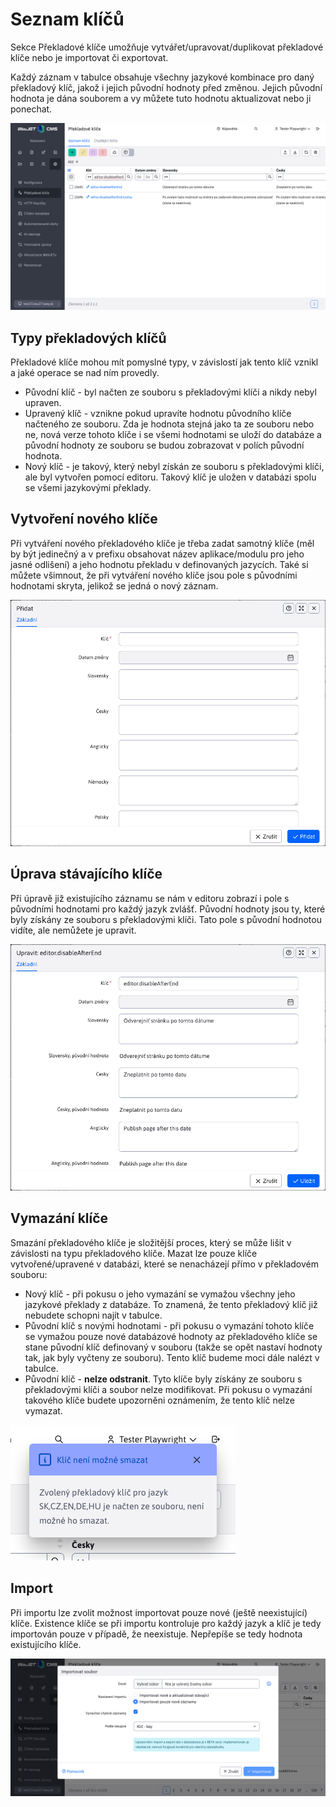# Seznam klíčů

Sekce Překladové klíče umožňuje vytvářet/upravovat/duplikovat překladové klíče nebo je importovat či exportovat.

Každý záznam v tabulce obsahuje všechny jazykové kombinace pro daný překladový klíč, jakož i jejich původní hodnoty před změnou. Jejich původní hodnota je dána souborem a vy můžete tuto hodnotu aktualizovat nebo ji ponechat.

![](dataTable.png)

## Typy překladových klíčů

Překladové klíče mohou mít pomyslné typy, v závislostí jak tento klíč vznikl a jaké operace se nad ním provedly.

- Původní klíč - byl načten ze souboru s překladovými klíči a nikdy nebyl upraven.
- Upravený klíč - vznikne pokud upravíte hodnotu původního klíče načteného ze souboru. Zda je hodnota stejná jako ta ze souboru nebo ne, nová verze tohoto klíče i se všemi hodnotami se uloží do databáze a původní hodnoty ze souboru se budou zobrazovat v polích původní hodnota.
- Nový klíč - je takový, který nebyl získán ze souboru s překladovými klíči, ale byl vytvořen pomocí editoru. Takový klíč je uložen v databázi spolu se všemi jazykovými překlady.

## Vytvoření nového klíče

Při vytváření nového překladového klíče je třeba zadat samotný klíče (měl by být jedinečný a v prefixu obsahovat název aplikace/modulu pro jeho jasné odlišení) a jeho hodnotu překladu v definovaných jazycích. Také si můžete všimnout, že při vytváření nového klíče jsou pole s původními hodnotami skryta, jelikož se jedná o nový záznam.

![](dataTable_create.png)

## Úprava stávajícího klíče

Při úpravě již existujícího záznamu se nám v editoru zobrazí i pole s původními hodnotami pro každý jazyk zvlášť. Původní hodnoty jsou ty, které byly získány ze souboru s překladovými klíči. Tato pole s původní hodnotou vidíte, ale nemůžete je upravit.

![](dataTable_edit.png)

## Vymazání klíče

Smazání překladového klíče je složitější proces, který se může lišit v závislosti na typu překladového klíče. Mazat lze pouze klíče vytvořené/upravené v databázi, které se nenacházejí přímo v překladovém souboru:
- Nový klíč - při pokusu o jeho vymazání se vymažou všechny jeho jazykové překlady z databáze. To znamená, že tento překladový klíč již nebudete schopni najít v tabulce.
- Původní klíč s novými hodnotami - při pokusu o vymazání tohoto klíče se vymažou pouze nové databázové hodnoty az překladového klíče se stane původní klíč definovaný v souboru (takže se opět nastaví hodnoty tak, jak byly vyčteny ze souboru). Tento klíč budeme moci dále nalézt v tabulce.
- Původní klíč - **nelze odstranit**. Tyto klíče byly získány ze souboru s překladovými klíči a soubor nelze modifikovat. Při pokusu o vymazání takového klíče budete upozorněni oznámením, že tento klíč nelze vymazat.

![](delete-notification.png)

## Import

Při importu lze zvolit možnost importovat pouze nové (ještě neexistující) klíče. Existence klíče se při importu kontroluje pro každý jazyk a klíč je tedy importován pouze v případě, že neexistuje. Nepřepíše se tedy hodnota existujícího klíče.

![](dataTable-import.png)
